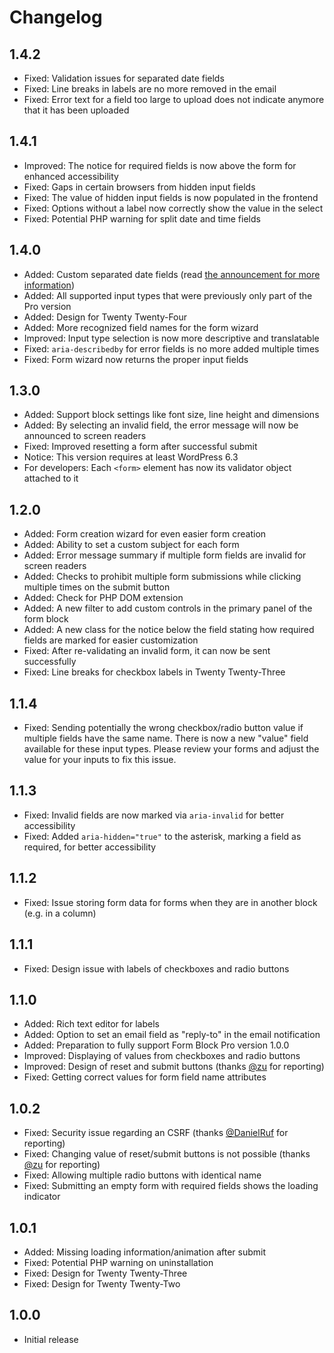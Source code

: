 # Changelog

## 1.4.2
* Fixed: Validation issues for separated date fields
* Fixed: Line breaks in labels are no more removed in the email
* Fixed: Error text for a field too large to upload does not indicate anymore that it has been uploaded

## 1.4.1
* Improved: The notice for required fields is now above the form for enhanced accessibility
* Fixed: Gaps in certain browsers from hidden input fields
* Fixed: The value of hidden input fields is now populated in the frontend
* Fixed: Options without a label now correctly show the value in the select
* Fixed: Potential PHP warning for split date and time fields

## 1.4.0
* Added: Custom separated date fields (read [the announcement for more information](https://epiph.yt/en/blog/2024/form-block-1-4-0-release-and-opinions-on-date-pickers/))
* Added: All supported input types that were previously only part of the Pro version
* Added: Design for Twenty Twenty-Four
* Added: More recognized field names for the form wizard
* Improved: Input type selection is now more descriptive and translatable
* Fixed: `aria-describedby` for error fields is no more added multiple times
* Fixed: Form wizard now returns the proper input fields

## 1.3.0
* Added: Support block settings like font size, line height and dimensions
* Added: By selecting an invalid field, the error message will now be announced to screen readers
* Fixed: Improved resetting a form after successful submit
* Notice: This version requires at least WordPress 6.3
* For developers: Each `<form>` element has now its validator object attached to it

## 1.2.0
* Added: Form creation wizard for even easier form creation
* Added: Ability to set a custom subject for each form
* Added: Error message summary if multiple form fields are invalid for screen readers
* Added: Checks to prohibit multiple form submissions while clicking multiple times on the submit button
* Added: Check for PHP DOM extension
* Added: A new filter to add custom controls in the primary panel of the form block
* Added: A new class for the notice below the field stating how required fields are marked for easier customization
* Fixed: After re-validating an invalid form, it can now be sent successfully
* Fixed: Line breaks for checkbox labels in Twenty Twenty-Three

## 1.1.4
* Fixed: Sending potentially the wrong checkbox/radio button value if multiple fields have the same name. There is now a new "value" field available for these input types. Please review your forms and adjust the value for your inputs to fix this issue.

## 1.1.3
* Fixed: Invalid fields are now marked via `aria-invalid` for better accessibility
* Fixed: Added `aria-hidden="true"` to the asterisk, marking a field as required, for better accessibility

## 1.1.2
* Fixed: Issue storing form data for forms when they are in another block (e.g. in a column)

## 1.1.1
* Fixed: Design issue with labels of checkboxes and radio buttons

## 1.1.0
* Added: Rich text editor for labels
* Added: Option to set an email field as "reply-to" in the email notification
* Added: Preparation to fully support Form Block Pro version 1.0.0
* Improved: Displaying of values from checkboxes and radio buttons
* Improved: Design of reset and submit buttons (thanks [@zu](https://github.com/zu) for reporting)
* Fixed: Getting correct values for form field name attributes

## 1.0.2
* Fixed: Security issue regarding an CSRF (thanks [@DanielRuf](https://github.com/DanielRuf) for reporting)
* Fixed: Changing value of reset/submit buttons is not possible (thanks [@zu](https://github.com/zu) for reporting)
* Fixed: Allowing multiple radio buttons with identical name
* Fixed: Submitting an empty form with required fields shows the loading indicator

## 1.0.1

* Added: Missing loading information/animation after submit
* Fixed: Potential PHP warning on uninstallation
* Fixed: Design for Twenty Twenty-Three
* Fixed: Design for Twenty Twenty-Two

## 1.0.0

* Initial release

